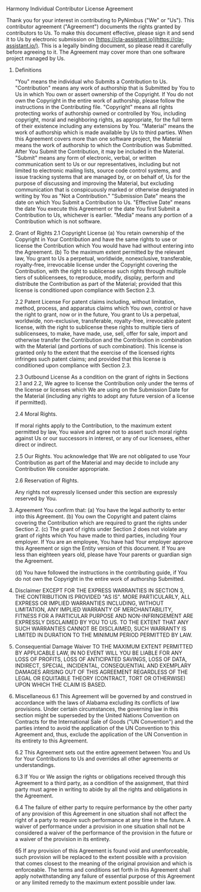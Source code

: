Harmony Individual Contributor License Agreement

Thank you for your interest in contributing to PyNimbus ("We" or "Us").
This contributor agreement ("Agreement") documents the rights granted by contributors to Us. To make this document effective, please sign it and send it to Us by electronic submission on [https://cla-assistant.io](https://cla-assistant.io/). This is a legally binding
document, so please read it carefully before agreeing to it. The Agreement may cover more than one
software project managed by Us.

1. Definitions
   
   "You" means the individual who Submits a Contribution to Us.
   "Contribution" means any work of authorship that is Submitted by You to Us in which You own or assert ownership of the Copyright. If You do not own the Copyright in the entire work of authorship, please follow the instructions in the Contributing file.
   "Copyright" means all rights protecting works of authorship owned or controlled by You, including copyright, moral and neighboring rights, as appropriate, for the full term of their existence including any extensions by You.
   "Material" means the work of authorship which is made available by Us to third parties. When this Agreement covers more than one software project, the Material means the work of authorship to which the Contribution was Submitted. After You Submit the Contribution, it may be included in the Material.
   "Submit" means any form of electronic, verbal, or written communication sent to Us or our representatives, including but not limited to electronic mailing lists, source code control systems, and issue tracking systems that are managed by, or on behalf of, Us for the purpose of discussing and improving the Material, but excluding communication that is conspicuously marked or otherwise
   designated in writing by You as "Not a Contribution."
   "Submission Date" means the date on which You Submit a Contribution to Us.
   "Effective Date" means the date You execute this Agreement or the date You first Submit a Contribution to Us, whichever is earlier.
   "Media" means any portion of a Contribution which is not software.

2. Grant of Rights
   2.1 Copyright License
   (a) You retain ownership of the Copyright in Your Contribution and have the same rights to use or license the Contribution which You would have had without entering into the Agreement.
   (b) To the maximum extent permitted by the relevant law, You grant to Us a perpetual, worldwide, nonexclusive, transferable, royalty-free, irrevocable license under the Copyright covering the Contribution, with the right to sublicense such rights through multiple tiers of sublicensees, to reproduce, modify, display, perform and distribute the Contribution as part of the Material; provided that this license is conditioned upon compliance with Section 2.3.

   2.2 Patent License
   For patent claims including, without limitation, method, process, and apparatus claims which You own, control or have the right to grant, now or in the future, You grant to Us a perpetual, worldwide, non-exclusive, transferable, royalty-free, irrevocable patent license, with the right to sublicense these rights to multiple tiers of sublicensees, to make, have made, use, sell, offer for sale, import and otherwise transfer the Contribution and the Contribution in combination with the Material (and portions of such combination). This license is granted only to the extent that the exercise of the licensed rights infringes such patent claims; and provided that this license is conditioned upon compliance with Section 2.3.

   2.3 Outbound License
   As a condition on the grant of rights in Sections 2.1 and 2.2, We agree to license the Contribution only under the terms of the license or licenses which We are using on the Submission Date for the Material (including any rights to adopt any future version of a license if permitted).

   2.4 Moral Rights. 

   If moral rights apply to the Contribution, to the maximum extent permitted by law, You waive and agree not to assert such moral rights against Us or our successors in interest, or any of our licensees, either direct or indirect.

   2.5 Our Rights. You acknowledge that We are not obligated to use Your Contribution as part of the Material and may decide to include any Contribution We consider appropriate.

   2.6 Reservation of Rights. 

   Any rights not expressly licensed under this section are expressly reserved by You.

3. Agreement
   You confirm that:
   (a) You have the legal authority to enter into this Agreement.
   (b) You own the Copyright and patent claims covering the Contribution which are required to grant the rights under Section 2.
   (c) The grant of rights under Section 2 does not violate any grant of rights which You have made to third parties, including Your employer. If You are an employee, You have had Your employer approve this Agreement or sign the Entity version of this document. If You are less than eighteen years old, please have Your parents or guardian sign the Agreement.
   
   (d) You have followed the instructions in the contributing guide, if You do not own the Copyright in the entire work of authorship Submitted.

4. Disclaimer
   EXCEPT FOR THE EXPRESS WARRANTIES IN SECTION 3, THE CONTRIBUTION IS PROVIDED "AS IS". MORE PARTICULARLY, ALL EXPRESS OR IMPLIED WARRANTIES INCLUDING, WITHOUT LIMITATION, ANY IMPLIED WARRANTY OF MERCHANTABILITY, FITNESS FOR A PARTICULAR PURPOSE AND NON-INFRINGEMENT ARE EXPRESSLY DISCLAIMED BY YOU TO US. TO THE EXTENT THAT ANY SUCH WARRANTIES CANNOT BE DISCLAIMED, SUCH WARRANTY IS LIMITED IN DURATION TO THE MINIMUM PERIOD PERMITTED BY LAW.

5. Consequential Damage Waiver
   TO THE MAXIMUM EXTENT PERMITTED BY APPLICABLE LAW, IN NO EVENT WILL YOU BE LIABLE FOR ANY LOSS OF PROFITS, LOSS OF ANTICIPATED SAVINGS, LOSS OF DATA, INDIRECT, SPECIAL, INCIDENTAL, CONSEQUENTIAL AND EXEMPLARY DAMAGES ARISING OUT OF THIS AGREEMENT REGARDLESS OF THE LEGAL OR EQUITABLE THEORY (CONTRACT, TORT OR OTHERWISE) UPON WHICH THE CLAIM IS BASED.

6. Miscellaneous
   6.1 This Agreement will be governed by and construed in accordance with the laws of Alabama excluding its conflicts of law provisions. Under certain circumstances, the governing law in this section might be superseded by the United Nations Convention on Contracts for the International Sale of Goods ("UN Convention") and the parties intend to avoid the application of the UN Convention to this Agreement and, thus, exclude the application of the UN Convention in its entirety to this Agreement.

   6.2 This Agreement sets out the entire agreement between You and Us for Your Contributions to Us and overrides all other agreements or understandings.

   6.3 If You or We assign the rights or obligations received through this Agreement to a third party, as a condition of the assignment, that third party must agree in writing to abide by all the rights and obligations in the Agreement.

   6.4 The failure of either party to require performance by the other party of any provision of this Agreement in one situation shall not affect the right of a party to require such performance at any time in the future. A waiver of performance under a provision in one situation shall not be considered a waiver of the performance of the provision in the future or a waiver of the provision in its entirety.

   65 If any provision of this Agreement is found void and unenforceable, such provision will be replaced to the extent possible with a provision that comes closest to the meaning of the original provision and which is enforceable. The terms and conditions set forth in this Agreement shall apply notwithstanding any failure of essential purpose of this Agreement or any limited remedy to the maximum extent possible under law.


